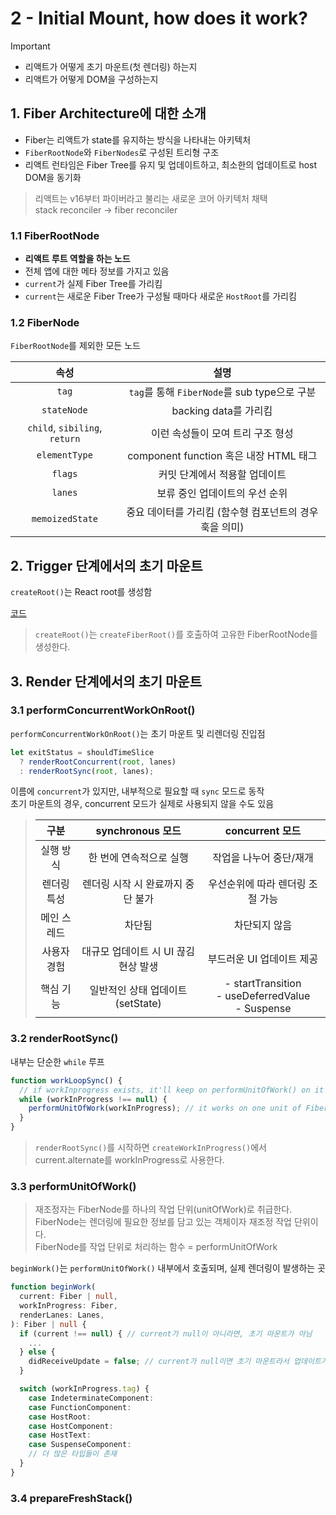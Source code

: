 # 2 - Initial Mount, how does it work?

> [!IMPORTANT]
> - 리액트가 어떻게 초기 마운트(첫 렌더링) 하는지
> - 리액트가 어떻게 DOM을 구성하는지

## 1. Fiber Architecture에 대한 소개

- Fiber는 리액트가 state를 유지하는 방식을 나타내는 아키텍처
- `FiberRootNode`와 `FiberNodes`로 구성된 트리형 구조
- 리액트 런타임은 Fiber Tree를 유지 및 업데이트하고, 최소한의 업데이트로 host DOM을 동기화

> 리액트는 v16부터 파이버라고 불리는 새로운 코어 아키텍처 채택  
> stack reconciler → fiber reconciler

### 1.1 FiberRootNode

- **리액트 루트 역할을 하는 노드**
- 전체 앱에 대한 메타 정보를 가지고 있음
- `current`가 실제 Fiber Tree를 가리킴
- `current`는 새로운 Fiber Tree가 구성될 때마다 새로운 `HostRoot`를 가리킴

### 1.2 FiberNode

`FiberRootNode`를 제외한 모든 노드
  
| 속성 | 설명 |
| :-: | :-: |
| `tag` | `tag`를 통해 `FiberNode`를 sub type으로 구분 |
| `stateNode` | backing data를 가리킴 |
| `child`, `sibiling`, `return` | 이런 속성들이 모여 트리 구조 형성 |
| `elementType` | component function 혹은 내장 HTML 태그 |
| `flags` | 커밋 단계에서 적용할 업데이트 |
| `lanes` | 보류 중인 업데이트의 우선 순위 |
| `memoizedState` | 중요 데이터를 가리킴 (함수형 컴포넌트의 경우 훅을 의미) |
 
## 2. Trigger 단계에서의 초기 마운트
`createRoot()`는 React root를 생성함

[코드](https://github.com/facebook/react/blob/9eabb37338e6bea18441dec58a4284fe00ee09ae/packages/react-dom/src/client/ReactDOMRoot.js#L224-L246)

> `createRoot()`는 `createFiberRoot()`를 호출하여 고유한 FiberRootNode를 생성한다.

## 3. Render 단계에서의 초기 마운트

### 3.1 performConcurrentWorkOnRoot()

`performConcurrentWorkOnRoot()`는 초기 마운트 및 리렌더링 진입점

```js
let exitStatus = shouldTimeSlice
  ? renderRootConcurrent(root, lanes)
  : renderRootSync(root, lanes);
```

이름에 `concurrent`가 있지만, 내부적으로 필요할 때 `sync` 모드로 동작  
초기 마운트의 경우, concurrent 모드가 실제로 사용되지 않을 수도 있음  

>| 구분 | synchronous 모드 | concurrent 모드 |
>| :-: | :-: | :-: |
>| 실행 방식 | 한 번에 연속적으로 실행 | 작업을 나누어 중단/재개 |
>| 렌더링 특성 | 렌더링 시작 시 완료까지 중단 불가 | 우선순위에 따라 렌더링 조절 가능 |
>| 메인 스레드 | 차단됨 | 차단되지 않음 |
>| 사용자 경험 | 대규모 업데이트 시 UI 끊김 현상 발생 | 부드러운 UI 업데이트 제공 |
>| 핵심 기능 | 일반적인 상태 업데이트 (setState) | - startTransition<br>- useDeferredValue<br>- Suspense |

### 3.2 renderRootSync()

내부는 단순한 `while` 루프

```js
function workLoopSync() {
  // if workInprogress exists, it'll keep on performUnitOfWork() on it
  while (workInProgress !== null) {
    performUnitOfWork(workInProgress); // it works on one unit of Fiber Node
  }
}
```

> `renderRootSync()`를 시작하면 `createWorkInProgress()`에서 current.alternate를 workInProgress로 사용한다.

### 3.3 performUnitOfWork()

> 재조정자는 FiberNode를 하나의 작업 단위(unitOfWork)로 취급한다.  
> FiberNode는 렌더링에 필요한 정보를 담고 있는 객체이자 재조정 작업 단위이다.  
> FiberNode를 작업 단위로 처리하는 함수 = performUnitOfWork

`beginWork()`는 `performUnitOfWork()` 내부에서 호출되며, 실제 렌더링이 발생하는 곳

```ts
function beginWork(
  current: Fiber | null,
  workInProgress: Fiber,
  renderLanes: Lanes,
): Fiber | null {
  if (current !== null) { // current가 null이 아니라면, 초기 마운트가 아님
    ...
  } else {
    didReceiveUpdate = false; // current가 null이면 초기 마운트라서 업데이트가 없음
  }

  switch (workInProgress.tag) {
    case IndeterminateComponent:
    case FunctionComponent:
    case HostRoot:
    case HostComponent:
    case HostText:
    case SuspenseComponent:
    // 더 많은 타입들이 존재
  }
}
```

### 3.4 prepareFreshStack()

